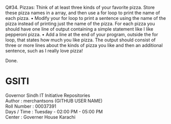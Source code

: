 Q#34. Pizzas: Think of at least three kinds of your favorite pizza. Store these pizza names in a array,
              and then use a for loop to print the name of each pizza.
               • Modify your for loop to print a sentence using the name of the pizza instead of printing
                 just the name of the pizza. For each pizza you should have one line of output containing
                 a simple statement like I like pepperoni pizza.
               • Add a line at the end of your program, outside the for loop, that states how much you like
                 pizza. The output should consist of three or more lines about the kinds of pizza you like 
                 and then an additional sentence, such as I really love pizza!

Done.


# GSITI
Governor Sindh IT Initiative Repositories <br>
Author       : merchantsons (GITHUB USER NAME) <br>
Roll Number  : 00037391 <br>
Days / Time  : Tuesday - 02:00 PM - 05:00 PM <br>
Center       : Governer House Karachi <br>